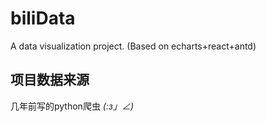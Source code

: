 # biliData
A data visualization project. (Based on echarts+react+antd)

## 项目数据来源
  几年前写的python爬虫 _(:з」∠)_
